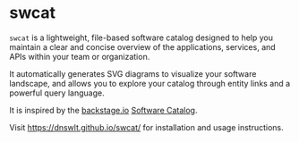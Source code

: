 # swcat

`swcat` is a lightweight, file-based software catalog designed to help you maintain a clear and concise overview of the applications, services, and APIs within your team or organization.

It automatically generates SVG diagrams to visualize your software landscape, and allows you to explore your catalog through entity links and a powerful query language.

It is inspired by the [backstage.io](https://backstage.io/)
[Software Catalog](https://backstage.io/docs/features/software-catalog/).

Visit <https://dnswlt.github.io/swcat/> for installation and usage instructions.
